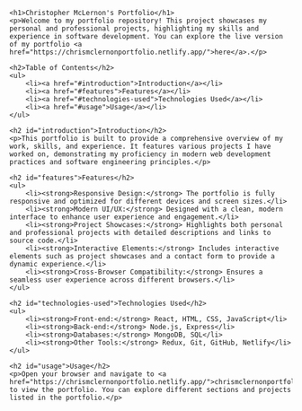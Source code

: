 
    <h1>Christopher McLernon's Portfolio</h1>
    <p>Welcome to my portfolio repository! This project showcases my personal and professional projects, highlighting my skills and experience in software development. You can explore the live version of my portfolio <a href="https://chrismclernonportfolio.netlify.app/">here</a>.</p>

    <h2>Table of Contents</h2>
    <ul>
        <li><a href="#introduction">Introduction</a></li>
        <li><a href="#features">Features</a></li>
        <li><a href="#technologies-used">Technologies Used</a></li>
        <li><a href="#usage">Usage</a></li>
    </ul>

    <h2 id="introduction">Introduction</h2>
    <p>This portfolio is built to provide a comprehensive overview of my work, skills, and experience. It features various projects I have worked on, demonstrating my proficiency in modern web development practices and software engineering principles.</p>

    <h2 id="features">Features</h2>
    <ul>
        <li><strong>Responsive Design:</strong> The portfolio is fully responsive and optimized for different devices and screen sizes.</li>
        <li><strong>Modern UI/UX:</strong> Designed with a clean, modern interface to enhance user experience and engagement.</li>
        <li><strong>Project Showcases:</strong> Highlights both personal and professional projects with detailed descriptions and links to source code.</li>
        <li><strong>Interactive Elements:</strong> Includes interactive elements such as project showcases and a contact form to provide a dynamic experience.</li>
        <li><strong>Cross-Browser Compatibility:</strong> Ensures a seamless user experience across different browsers.</li>
    </ul>

    <h2 id="technologies-used">Technologies Used</h2>
    <ul>
        <li><strong>Front-end:</strong> React, HTML, CSS, JavaScript</li>
        <li><strong>Back-end:</strong> Node.js, Express</li>
        <li><strong>Databases:</strong> MongoDB, SQL</li>
        <li><strong>Other Tools:</strong> Redux, Git, GitHub, Netlify</li>
    </ul>

    <h2 id="usage">Usage</h2>
    <p>Open your browser and navigate to <a href="https://chrismclernonportfolio.netlify.app/">chrismclernonportfolio.netlify.app</a> to view the portfolio. You can explore different sections and projects listed in the portfolio.</p>
